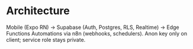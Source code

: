# Architecture

Mobile (Expo RN) → Supabase (Auth, Postgres, RLS, Realtime) → Edge Functions
Automations via n8n (webhooks, schedulers). Anon key only on client; service role stays private.
